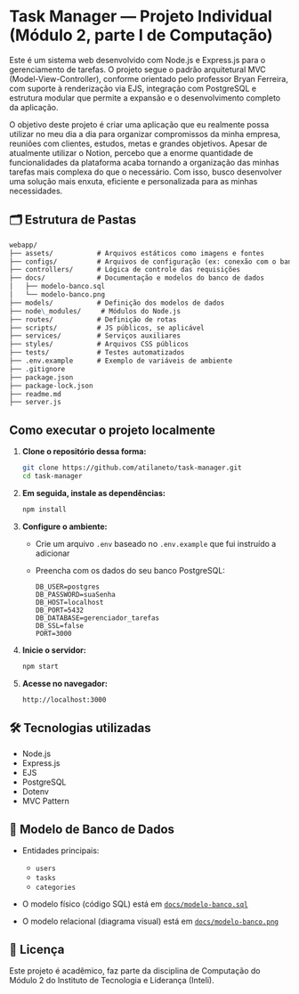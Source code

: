 # Task Manager — Projeto Individual (Módulo 2, parte I de Computação)

Este é um sistema web desenvolvido com Node.js e Express.js para o gerenciamento de tarefas. O projeto segue o padrão arquitetural MVC (Model-View-Controller), conforme orientado pelo professor Bryan Ferreira, com suporte à renderização via EJS, integração com PostgreSQL e estrutura modular que permite a expansão e o desenvolvimento completo da aplicação.

O objetivo deste projeto é criar uma aplicação que eu realmente possa utilizar no meu dia a dia para organizar compromissos da minha empresa, reuniões com clientes, estudos, metas e grandes objetivos. Apesar de atualmente utilizar o Notion, percebo que a enorme quantidade de funcionalidades da plataforma acaba tornando a organização das minhas tarefas mais complexa do que o necessário. Com isso, busco desenvolver uma solução mais enxuta, eficiente e personalizada para as minhas necessidades.

## 🗂 Estrutura de Pastas

```markdown
webapp/
├── assets/           # Arquivos estáticos como imagens e fontes
├── configs/          # Arquivos de configuração (ex: conexão com o banco)
├── controllers/      # Lógica de controle das requisições
├── docs/             # Documentação e modelos do banco de dados
│   ├── modelo-banco.sql
│   └── modelo-banco.png
├── models/           # Definição dos modelos de dados
├── node\_modules/     # Módulos do Node.js
├── routes/           # Definição de rotas
├── scripts/          # JS públicos, se aplicável
├── services/         # Serviços auxiliares
├── styles/           # Arquivos CSS públicos
├── tests/            # Testes automatizados
├── .env.example      # Exemplo de variáveis de ambiente
├── .gitignore
├── package.json
├── package-lock.json
├── readme.md
├── server.js
````

## Como executar o projeto localmente

1. **Clone o repositório dessa forma:**

   ```bash
   git clone https://github.com/atilaneto/task-manager.git
   cd task-manager
   ```

2. **Em seguida, instale as dependências:**

   ```bash
   npm install
   ```

3. **Configure o ambiente:**

   * Crie um arquivo `.env` baseado no `.env.example` que fui instruído a adicionar
   * Preencha com os dados do seu banco PostgreSQL:

     ```env
     DB_USER=postgres
     DB_PASSWORD=suaSenha
     DB_HOST=localhost
     DB_PORT=5432
     DB_DATABASE=gerenciador_tarefas
     DB_SSL=false
     PORT=3000
     ```

4. **Inicie o servidor:**

   ```bash
   npm start
   ```

5. **Acesse no navegador:**

   ```
   http://localhost:3000
   ```

## 🛠 Tecnologias utilizadas

* Node.js
* Express.js
* EJS
* PostgreSQL
* Dotenv
* MVC Pattern

## 🧩 Modelo de Banco de Dados

* Entidades principais:

  * `users`
  * `tasks`
  * `categories`

* O modelo físico (código SQL) está em [`docs/modelo-banco.sql`](docs/modelo-banco.sql)

* O modelo relacional (diagrama visual) está em [`docs/modelo-banco.png`](docs/modelo-banco.png)

## 🧾 Licença

Este projeto é acadêmico, faz parte da disciplina de Computação do Módulo 2 do Instituto de Tecnologia e Liderança (Inteli).
